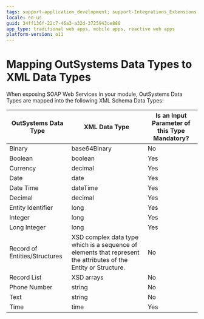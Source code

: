 ```yaml
---
tags: support-application_development; support-Integrations_Extensions
locale: en-us
guid: 34ff136f-22c7-46a3-a32d-3725943ce880
app_type: traditional web apps, mobile apps, reactive web apps
platform-version: o11
---
```


# Mapping OutSystems Data Types to XML Data Types

When exposing SOAP Web Services in your module, OutSystems Data Types are mapped into the following XML Schema Data Types:

OutSystems Data Type | XML Data Type | Is an Input Parameter of this Type Mandatory?  
---|---|---  
Binary | base64Binary | No  
Boolean | boolean | Yes  
Currency | decimal | Yes  
Date | date | Yes  
Date Time | dateTime | Yes  
Decimal | decimal | Yes  
Entity Identifier | long | Yes  
Integer | long | Yes  
Long Integer | long | Yes  
Record of Entities/Structures | XSD complex data type which is a sequence of elements that represent the attributes of the Entity or Structure. | No  
Record List | XSD arrays | No  
Phone Number | string | No  
Text | string | No  
Time | time | Yes  
